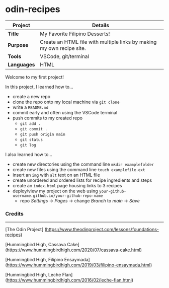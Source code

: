 # odin-recipes

| Project | Details |
| --- | --- |
| **Title** | My Favorite Filipino Desserts! |
| **Purpose** | Create an HTML file with multiple links by making my own recipe site. |
| **Tools** | VSCode, git/terminal |
| **Languages** | HTML |

Welcome to my first project! 

In this project, I learned how to...
- create a new repo
- clone the repo onto my local machine via `git clone`
- write a `README.md`
- commit early and often using the VSCode terminal
- push commits to my created repo
    - `git add .`
    - `git commit .`
    - `git push origin main`
    - `git status`
    - `git log`

I also learned how to...
- create new directories using the command line `mkdir examplefolder`
- create new files using the command line `touch examplefile.ext`
- insert an `img` with `alt` text on an HTML file
- create unordered and ordered lists for recipe ingredients and steps
- create an `index.html` page housing links to 3 recipes
- deploy/view my project on the web using `your-github-username.github.io/your-github-repo-name`
    - repo *Settings* -> *Pages* -> change *Branch* to *main* -> *Save*

### Credits
---
[The Odin Project] (https://www.theodinproject.com/lessons/foundations-recipes)

[Hummingbird High, Cassava Cake] (https://www.hummingbirdhigh.com/2020/07/cassava-cake.html)

[Hummingbird High, Filipino Ensaymada] (https://www.hummingbirdhigh.com/2019/03/filipino-ensaymada.html)

[Hummingbird High, Leche Flan] (https://www.hummingbirdhigh.com/2016/02/leche-flan.html)







